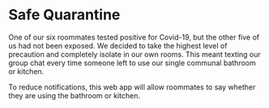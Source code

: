 # Safe Quarantine

One of our six roommates tested positive for Covid-19, but the other five of us had not been exposed.  We decided to take the highest level of precaution and completely isolate in our own rooms.  This meant texting our group chat every time someone left to use our single communal bathroom or kitchen.

To reduce notifications, this web app will allow roommates to say whether they are using the bathroom or kitchen.
